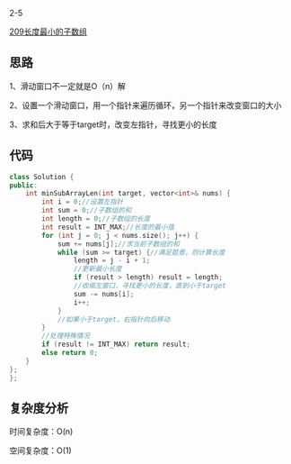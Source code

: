 2-5

[209长度最小的子数组](https://leetcode.cn/problems/minimum-size-subarray-sum/)

## 思路
1、滑动窗口不一定就是O（n）解

2、设置一个滑动窗口，用一个指针来遍历循环，另一个指针来改变窗口的大小

3、求和后大于等于target时，改变左指针，寻找更小的长度

## 代码
```cpp
class Solution {
public:
    int minSubArrayLen(int target, vector<int>& nums) {
        int i = 0;//设置左指针
        int sum = 0;//子数组的和
        int length = 0;//子数组的长度
        int result = INT_MAX;//长度的最小值
        for (int j = 0; j < nums.size(); j++) {
            sum += nums[j];//求当前子数组的和
            while (sum >= target) {//满足题意，则计算长度
                length = j - i + 1;
                //更新最小长度
                if (result > length) result = length;
                //收缩左窗口，寻找更小的长度，直到小于target
                sum -= nums[i];
                i++;
            }
            //如果小于target，右指针向后移动
        }
        //处理特殊情况
        if (result != INT_MAX) return result;
        else return 0;
    }
};
};
```
## 复杂度分析
时间复杂度：O(n)

空间复杂度：O(1)
